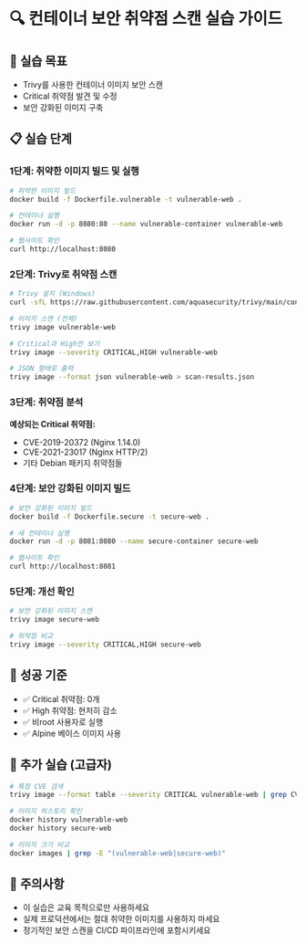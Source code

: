 # 🔍 컨테이너 보안 취약점 스캔 실습 가이드

## 🎯 실습 목표
- Trivy를 사용한 컨테이너 이미지 보안 스캔
- Critical 취약점 발견 및 수정
- 보안 강화된 이미지 구축

## 📋 실습 단계

### 1단계: 취약한 이미지 빌드 및 실행
```bash
# 취약한 이미지 빌드
docker build -f Dockerfile.vulnerable -t vulnerable-web .

# 컨테이너 실행
docker run -d -p 8080:80 --name vulnerable-container vulnerable-web

# 웹사이트 확인
curl http://localhost:8080
```

### 2단계: Trivy로 취약점 스캔
```bash
# Trivy 설치 (Windows)
curl -sfL https://raw.githubusercontent.com/aquasecurity/trivy/main/contrib/install.sh | sh -s -- -b /usr/local/bin

# 이미지 스캔 (전체)
trivy image vulnerable-web

# Critical과 High만 보기
trivy image --severity CRITICAL,HIGH vulnerable-web

# JSON 형태로 출력
trivy image --format json vulnerable-web > scan-results.json
```

### 3단계: 취약점 분석
**예상되는 Critical 취약점:**
- CVE-2019-20372 (Nginx 1.14.0)
- CVE-2021-23017 (Nginx HTTP/2)
- 기타 Debian 패키지 취약점들

### 4단계: 보안 강화된 이미지 빌드
```bash
# 보안 강화된 이미지 빌드
docker build -f Dockerfile.secure -t secure-web .

# 새 컨테이너 실행
docker run -d -p 8081:8080 --name secure-container secure-web

# 웹사이트 확인
curl http://localhost:8081
```

### 5단계: 개선 확인
```bash
# 보안 강화된 이미지 스캔
trivy image secure-web

# 취약점 비교
trivy image --severity CRITICAL,HIGH secure-web
```

## 🎯 성공 기준
- ✅ Critical 취약점: 0개
- ✅ High 취약점: 현저히 감소
- ✅ 비root 사용자로 실행
- ✅ Alpine 베이스 이미지 사용

## 🔧 추가 실습 (고급자)
```bash
# 특정 CVE 검색
trivy image --format table --severity CRITICAL vulnerable-web | grep CVE-2019-20372

# 이미지 히스토리 확인
docker history vulnerable-web
docker history secure-web

# 이미지 크기 비교
docker images | grep -E "(vulnerable-web|secure-web)"
```

## 🚨 주의사항
- 이 실습은 교육 목적으로만 사용하세요
- 실제 프로덕션에서는 절대 취약한 이미지를 사용하지 마세요
- 정기적인 보안 스캔을 CI/CD 파이프라인에 포함시키세요